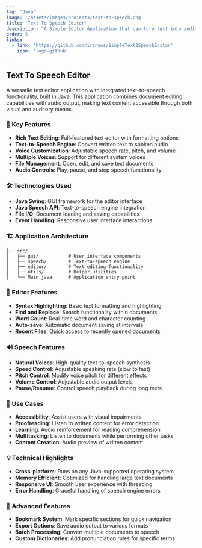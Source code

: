 ```yaml
---
tag: 'Java'
image: '/assets/images/projects/text-to-speech.png'
title: 'Text To Speech Editor'
description: "A Simple Editor Application that can turn text into audio"
order: 5
links:
  - link: 'https://github.com/irineos/SimpleText2SpeechEditor'
    icon: 'logo-github'
---
```


## Text To Speech Editor

A versatile text editor application with integrated text-to-speech functionality, built in Java. This application combines document editing capabilities with audio output, making text content accessible through both visual and auditory means.

### 🎤 Key Features

- **Rich Text Editing**: Full-featured text editor with formatting options
- **Text-to-Speech Engine**: Convert written text to spoken audio
- **Voice Customization**: Adjustable speech rate, pitch, and volume
- **Multiple Voices**: Support for different system voices
- **File Management**: Open, edit, and save text documents
- **Audio Controls**: Play, pause, and stop speech functionality

### 🛠️ Technologies Used

- **Java Swing**: GUI framework for the editor interface
- **Java Speech API**: Text-to-speech engine integration
- **File I/O**: Document loading and saving capabilities
- **Event Handling**: Responsive user interface interactions

### 🏗️ Application Architecture

```
├── src/
│   ├── gui/           # User interface components
│   ├── speech/        # Text-to-speech engine
│   ├── editor/        # Text editing functionality
│   ├── utils/         # Helper utilities
│   └── Main.java      # Application entry point
```

### 📝 Editor Features

- **Syntax Highlighting**: Basic text formatting and highlighting
- **Find and Replace**: Search functionality within documents
- **Word Count**: Real-time word and character counting
- **Auto-save**: Automatic document saving at intervals
- **Recent Files**: Quick access to recently opened documents

### 🔊 Speech Features

- **Natural Voices**: High-quality text-to-speech synthesis
- **Speed Control**: Adjustable speaking rate (slow to fast)
- **Pitch Control**: Modify voice pitch for different effects
- **Volume Control**: Adjustable audio output levels
- **Pause/Resume**: Control speech playback during long texts

### 🎯 Use Cases

- **Accessibility**: Assist users with visual impairments
- **Proofreading**: Listen to written content for error detection
- **Learning**: Audio reinforcement for reading comprehension
- **Multitasking**: Listen to documents while performing other tasks
- **Content Creation**: Audio preview of written content

### 💡 Technical Highlights

- **Cross-platform**: Runs on any Java-supported operating system
- **Memory Efficient**: Optimized for handling large text documents
- **Responsive UI**: Smooth user experience with threading
- **Error Handling**: Graceful handling of speech engine errors

### 🔧 Advanced Features

- **Bookmark System**: Mark specific sections for quick navigation
- **Export Options**: Save audio output to various formats
- **Batch Processing**: Convert multiple documents to speech
- **Custom Dictionaries**: Add pronunciation rules for specific terms
